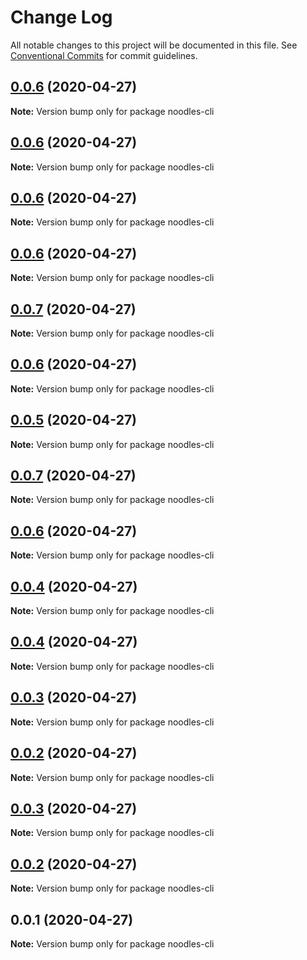 # Change Log

All notable changes to this project will be documented in this file.
See [Conventional Commits](https://conventionalcommits.org) for commit guidelines.

## [0.0.6](https://github.com/geallenboy/noodles/compare/noodles-cli@0.0.1...noodles-cli@0.0.6) (2020-04-27)

**Note:** Version bump only for package noodles-cli





## [0.0.6](https://github.com/geallenboy/noodles/compare/noodles-cli@0.0.1...noodles-cli@0.0.6) (2020-04-27)

**Note:** Version bump only for package noodles-cli





## [0.0.6](https://github.com/geallenboy/noodles/compare/noodles-cli@0.0.1...noodles-cli@0.0.6) (2020-04-27)

**Note:** Version bump only for package noodles-cli





## [0.0.6](https://github.com/geallenboy/noodles/compare/noodles-cli@0.0.1...noodles-cli@0.0.6) (2020-04-27)

**Note:** Version bump only for package noodles-cli





## [0.0.7](https://github.com/geallenboy/noodles/compare/noodles-cli@0.0.1...noodles-cli@0.0.7) (2020-04-27)

**Note:** Version bump only for package noodles-cli





## [0.0.6](https://github.com/geallenboy/noodles/compare/noodles-cli@0.0.1...noodles-cli@0.0.6) (2020-04-27)

**Note:** Version bump only for package noodles-cli





## [0.0.5](https://github.com/geallenboy/noodles/compare/noodles-cli@0.0.1...noodles-cli@0.0.5) (2020-04-27)

**Note:** Version bump only for package noodles-cli





## [0.0.7](https://github.com/geallenboy/noodles/compare/noodles-cli@0.0.1...noodles-cli@0.0.7) (2020-04-27)

**Note:** Version bump only for package noodles-cli





## [0.0.6](https://github.com/geallenboy/noodles/compare/noodles-cli@0.0.1...noodles-cli@0.0.6) (2020-04-27)

**Note:** Version bump only for package noodles-cli





## [0.0.4](https://github.com/geallenboy/noodles/compare/noodles-cli@0.0.1...noodles-cli@0.0.4) (2020-04-27)

**Note:** Version bump only for package noodles-cli





## [0.0.4](https://github.com/geallenboy/noodles/compare/noodles-cli@0.0.1...noodles-cli@0.0.4) (2020-04-27)

**Note:** Version bump only for package noodles-cli





## [0.0.3](https://github.com/geallenboy/noodles/compare/noodles-cli@0.0.1...noodles-cli@0.0.3) (2020-04-27)

**Note:** Version bump only for package noodles-cli





## [0.0.2](https://github.com/geallenboy/noodles/compare/noodles-cli@0.0.1...noodles-cli@0.0.2) (2020-04-27)

**Note:** Version bump only for package noodles-cli





## [0.0.3](https://github.com/geallenboy/noodles/compare/noodles-cli@0.0.1...noodles-cli@0.0.3) (2020-04-27)

**Note:** Version bump only for package noodles-cli





## [0.0.2](https://github.com/geallenboy/noodles/compare/noodles-cli@0.0.1...noodles-cli@0.0.2) (2020-04-27)

**Note:** Version bump only for package noodles-cli





## 0.0.1 (2020-04-27)

**Note:** Version bump only for package noodles-cli
